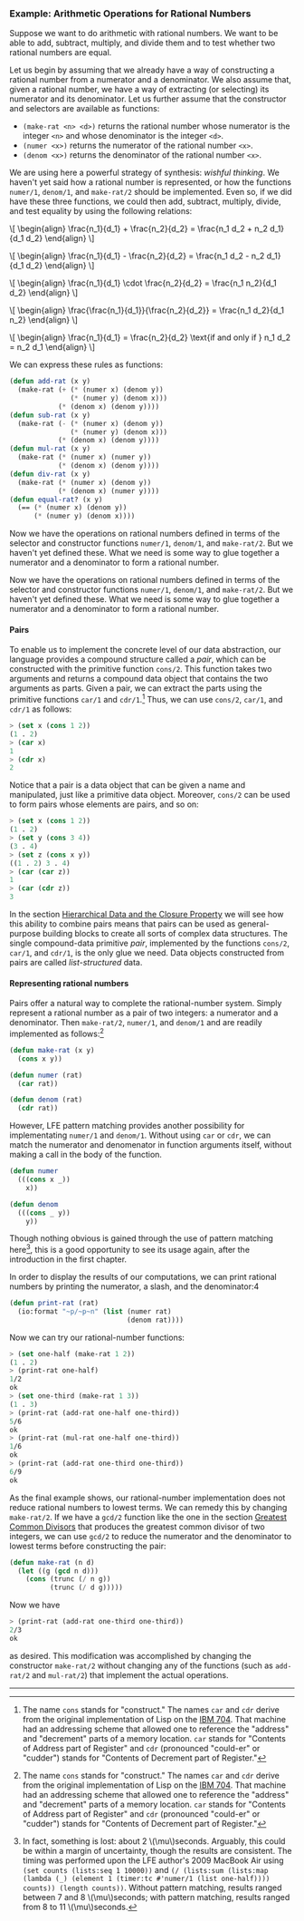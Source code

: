 ### Example: Arithmetic Operations for Rational Numbers

Suppose we want to do arithmetic with rational numbers. We want to be able to add, subtract, multiply, and divide them and to test whether two rational numbers are equal.

Let us begin by assuming that we already have a way of constructing a rational number from a numerator and a denominator. We also assume that, given a rational number, we have a way of extracting (or selecting) its numerator and its denominator. Let us further assume that the constructor and selectors are available as functions:

* ``(make-rat <n> <d>)`` returns the rational number whose numerator is the integer ``<n>`` and whose denominator is the integer ``<d>``.
* ``(numer <x>)`` returns the numerator of the rational number ``<x>``.
* ``(denom <x>)`` returns the denominator of the rational number ``<x>``.

We are using here a powerful strategy of synthesis: *wishful thinking*. We haven't yet said how a rational number is represented, or how the functions ``numer/1``, ``denom/1``, and ``make-rat/2`` should be implemented. Even so, if we did have these three functions, we could then add, subtract, multiply, divide, and test equality by using the following relations:

\\[
\begin{align}
\frac{n_1}{d_1} + \frac{n_2}{d_2} =
\frac{n_1 d_2 + n_2 d_1}{d_1 d_2}
\end{align}
\\]

\\[
\begin{align}
\frac{n_1}{d_1} - \frac{n_2}{d_2} =
\frac{n_1 d_2 - n_2 d_1}{d_1 d_2}
\end{align}
\\]

\\[
\begin{align}
\frac{n_1}{d_1} \cdot \frac{n_2}{d_2} =
\frac{n_1 n_2}{d_1 d_2}
\end{align}
\\]

\\[
\begin{align}
\frac{\frac{n_1}{d_1}}{\frac{n_2}{d_2}} =
\frac{n_1 d_2}{d_1 n_2}
\end{align}
\\]

\\[
\begin{align}
\frac{n_1}{d_1} = \frac{n_2}{d_2} \text{if and only if }
n_1 d_2 = n_2 d_1
\end{align}
\\]

We can express these rules as functions:

```lisp
(defun add-rat (x y)
  (make-rat (+ (* (numer x) (denom y))
               (* (numer y) (denom x)))
            (* (denom x) (denom y))))
(defun sub-rat (x y)
  (make-rat (- (* (numer x) (denom y))
               (* (numer y) (denom x)))
            (* (denom x) (denom y))))
(defun mul-rat (x y)
  (make-rat (* (numer x) (numer y))
            (* (denom x) (denom y))))
(defun div-rat (x y)
  (make-rat (* (numer x) (denom y))
            (* (denom x) (numer y))))
(defun equal-rat? (x y)
  (== (* (numer x) (denom y))
      (* (numer y) (denom x))))
```

Now we have the operations on rational numbers defined in terms of the selector and constructor functions ``numer/1``, ``denom/1``, and ``make-rat/2``. But we haven't yet defined these. What we need is some way to glue together a numerator and a denominator to form a rational number.

Now we have the operations on rational numbers defined in terms of the selector and constructor functions ``numer/1``, ``denom/1``, and ``make-rat/2``. But we haven't yet defined these. What we need is some way to glue together a numerator and a denominator to form a rational number.

#### Pairs

To enable us to implement the concrete level of our data abstraction, our language provides a compound structure called a *pair*, which can be constructed with the primitive function ``cons/2``. This function takes two arguments and returns a compound data object that contains the two arguments as parts. Given a pair, we can extract the parts using the primitive functions ``car/1`` and ``cdr/1``.[^1] Thus, we can use ``cons/2``, ``car/1``, and ``cdr/1`` as follows:

```lisp
> (set x (cons 1 2))
(1 . 2)
> (car x)
1
> (cdr x)
2
```

Notice that a pair is a data object that can be given a name and manipulated, just like a primitive data object. Moreover, ``cons/2`` can be used to form pairs whose elements are pairs, and so on:

```lisp
> (set x (cons 1 2))
(1 . 2)
> (set y (cons 3 4))
(3 . 4)
> (set z (cons x y))
((1 . 2) 3 . 4)
> (car (car z))
1
> (car (cdr z))
3
```

In the section [Hierarchical Data and the Closure Property]() we will see how this ability to combine pairs means that pairs can be used as general-purpose building blocks to create all sorts of complex data structures. The single compound-data primitive *pair*, implemented by the functions ``cons/2``, ``car/1``, and ``cdr/1``, is the only glue we need. Data objects constructed from pairs are called *list-structured* data.

#### Representing rational numbers

Pairs offer a natural way to complete the rational-number system. Simply represent a rational number as a pair of two integers: a numerator and a denominator. Then ``make-rat/2``, ``numer/1``, and ``denom/1`` and are readily implemented as follows:[^1]

```lisp
(defun make-rat (x y)
  (cons x y))

(defun numer (rat)
  (car rat))

(defun denom (rat)
  (cdr rat))
```

However, LFE pattern matching provides another possibility for implementating ``numer/1`` and ``denom/1``. Without using ``car`` or ``cdr``, we can match the numerator and denomenator in function arguments itself, without making a call in the body of the function.

```lisp
(defun numer
  (((cons x _))
    x))

(defun denom
  (((cons _ y))
    y))
```

Though nothing obvious is gained through the use of pattern matching here[^2], this is a good opportunity to see its usage again, after the introduction in the first chapter.

In order to display the results of our computations, we can print rational numbers by printing the numerator, a slash, and the denominator:4

```lisp
(defun print-rat (rat)
  (io:format "~p/~p~n" (list (numer rat)
                             (denom rat))))
```

Now we can try our rational-number functions:

```lisp
> (set one-half (make-rat 1 2))
(1 . 2)
> (print-rat one-half)
1/2
ok
> (set one-third (make-rat 1 3))
(1 . 3)
> (print-rat (add-rat one-half one-third))
5/6
ok
> (print-rat (mul-rat one-half one-third))
1/6
ok
> (print-rat (add-rat one-third one-third))
6/9
ok
```

As the final example shows, our rational-number implementation does not reduce rational numbers to lowest terms. We can remedy this by changing ``make-rat/2``. If we have a ``gcd/2`` function like the one in the section [Greatest Common Divisors]() that produces the greatest common divisor of two integers, we can use ``gcd/2`` to reduce the numerator and the denominator to lowest terms before constructing the pair:

```lisp
(defun make-rat (n d)
  (let ((g (gcd n d)))
    (cons (trunc (/ n g))
          (trunc (/ d g)))))
```

Now we have

```lisp
> (print-rat (add-rat one-third one-third))
2/3
ok
```

as desired. This modification was accomplished by changing the constructor ``make-rat/2`` without changing any of the functions (such as ``add-rat/2`` and ``mul-rat/2``) that implement the actual operations.

----

[^1]: The name ``cons`` stands for "construct." The names ``car`` and ``cdr`` derive from the original implementation of Lisp on the [IBM 704](http://en.wikipedia.org/wiki/IBM_704). That machine had an addressing scheme that allowed one to reference the "address" and "decrement" parts of a memory location. ``car`` stands for "Contents of Address part of Register" and ``cdr`` (pronounced "could-er" or "cudder") stands for "Contents of Decrement part of Register."

[^2]: In fact, something is lost: about 2 \\(\mu\\)seconds. Arguably, this could be within a margin of uncertainty, though the results are consistent. The timing was performed upon the LFE author's 2009 MacBook Air using ``(set counts (lists:seq 1 10000))`` and ``(/ (lists:sum (lists:map (lambda (_) (element 1 (timer:tc #'numer/1 (list one-half)))) counts)) (length counts))``. Without pattern matching, results ranged between 7 and 8 \\(\mu\\)seconds; with pattern matching, results ranged from 8 to 11 \\(\mu\\)seconds.
